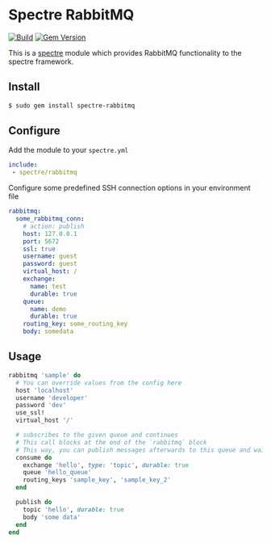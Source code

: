 # Spectre RabbitMQ

[![Build](https://github.com/ionos-spectre/spectre-rabbitmq/actions/workflows/build.yml/badge.svg)](https://github.com/ionos-spectre/spectre-rabbitmq/actions/workflows/build.yml)
[![Gem Version](https://badge.fury.io/rb/spectre-rabbitmq.svg)](https://badge.fury.io/rb/spectre-rabbitmq)

This is a [spectre](https://github.com/ionos-spectre/spectre-core) module which provides RabbitMQ functionality to the spectre framework.

## Install

```bash
$ sudo gem install spectre-rabbitmq
```

## Configure

Add the module to your `spectre.yml`

```yml
include:
 - spectre/rabbitmq
```

Configure some predefined SSH connection options in your environment file

```yml
rabbitmq:
  some_rabbitmq_conn:
    # action: publish
    host: 127.0.0.1
    port: 5672
    ssl: true
    username: guest
    password: guest
    virtual_host: /
    exchange:
      name: test
      durable: true
    queue:
      name: demo
      durable: true
    routing_key: some_routing_key
    body: somedata
```

## Usage

```ruby
rabbitmq 'sample' do
  # You can override values from the config here
  host 'localhost'
  username 'developer'
  password 'dev'
  use_ssl!
  virtual_host '/'

  # subscribes to the given queue and continues
  # This call blocks at the end of the `rabbitmq` block
  # This way, you can publish messages afterwards to this queue and wait for it
  consume do
    exchange 'hello', type: 'topic', durable: true
    queue 'hello_queue'
    routing_keys 'sample_key', 'sample_key_2'
  end

  publish do
    topic 'hello', durable: true
    body 'some data'
  end
end
```